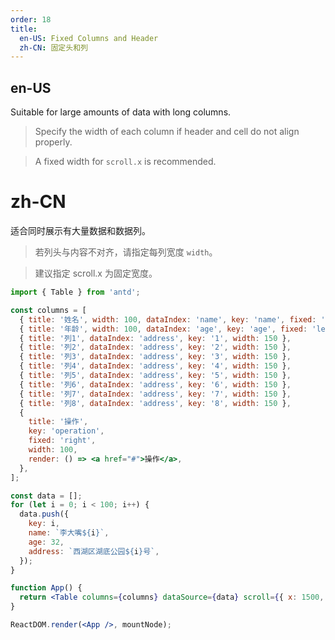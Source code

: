 ```yaml
---
order: 18
title:
  en-US: Fixed Columns and Header
  zh-CN: 固定头和列
---
```


## en-US

Suitable for large amounts of data with long columns.

> Specify the width of each column if header and cell do not align properly.

> A fixed width for `scroll.x` is recommended.

# zh-CN

适合同时展示有大量数据和数据列。

> 若列头与内容不对齐，请指定每列宽度 `width`。

> 建议指定 scroll.x 为固定宽度。

````jsx
import { Table } from 'antd';

const columns = [
  { title: '姓名', width: 100, dataIndex: 'name', key: 'name', fixed: 'left' },
  { title: '年龄', width: 100, dataIndex: 'age', key: 'age', fixed: 'left' },
  { title: '列1', dataIndex: 'address', key: '1', width: 150 },
  { title: '列2', dataIndex: 'address', key: '2', width: 150 },
  { title: '列3', dataIndex: 'address', key: '3', width: 150 },
  { title: '列4', dataIndex: 'address', key: '4', width: 150 },
  { title: '列5', dataIndex: 'address', key: '5', width: 150 },
  { title: '列6', dataIndex: 'address', key: '6', width: 150 },
  { title: '列7', dataIndex: 'address', key: '7', width: 150 },
  { title: '列8', dataIndex: 'address', key: '8', width: 150 },
  {
    title: '操作',
    key: 'operation',
    fixed: 'right',
    width: 100,
    render: () => <a href="#">操作</a>,
  },
];

const data = [];
for (let i = 0; i < 100; i++) {
  data.push({
    key: i,
    name: `李大嘴${i}`,
    age: 32,
    address: `西湖区湖底公园${i}号`,
  });
}

function App() {
  return <Table columns={columns} dataSource={data} scroll={{ x: 1500, y: 300 }} />;
}

ReactDOM.render(<App />, mountNode);
````
